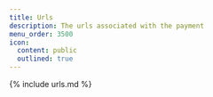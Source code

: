 ```yaml
---
title: Urls
description: The urls associated with the payment
menu_order: 3500
icon:
  content: public
  outlined: true
---
```


{% include urls.md %}
